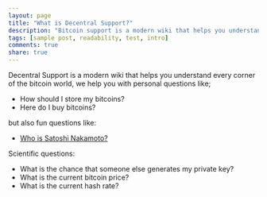 ```yaml
---
layout: page
title: "What is Decentral Support?"
description: "Bitcoin support is a modern wiki that helps you understand every corner of the bitcoin world."
tags: [sample post, readability, test, intro]
comments: true
share: true
---
```


Decentral Support is a modern wiki that helps you understand every corner of the bitcoin world, we help you with personal questions like;

- How should I store my bitcoins?
- Here do I buy bitcoins?

but also fun questions like:

- [Who is Satoshi Nakamoto?]('http://google.com')


Scientific questions:

- What is the chance that someone else generates my private key?
- What is the current bitcoin price?
- What is the current hash rate?
